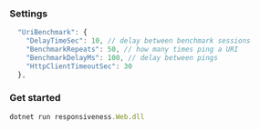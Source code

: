 ### Settings
```js
  "UriBenchmark": {
    "DelayTimeSec": 10, // delay between benchmark sessions 
    "BenchmarkRepeats": 50, // how many times ping a URI 
    "BenchmarkDelayMs": 100, // delay between pings
    "HttpClientTimeoutSec": 30
  },
```

### Get started
```js
dotnet run responsiveness.Web.dll
```